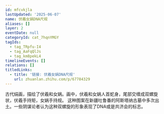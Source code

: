 ```yaml
---
id: mfcvkjla
lastUpdated: '2025-06-07'
name: 伏羲女娲DNA尺规
aliases: []
layer: 2
eventDate: null
categoryId: cat_7hqnYMGY
tagIds:
  - tag_TRpfu-I4
  - tag_AaFqQlJs
  - tag_km8pekL4
timelineEvents: []
relations: []
titledLinks:
  - title: '链接: 伏羲女娲DNA尺规'
    url: zhuanlan.zhihu.com/p/67784329
---
```

古代绢画，描绘了伏羲和女娲。画中，伏羲和女娲人首蛇身，尾部交缠成双螺旋状，伏羲手持矩，女娲手持规。 这种图案在新疆吐鲁番的阿斯塔纳古墓中多次出土。一些阴谋论者认为这种双螺旋的形象表现了DNA或是共济会的标志。
